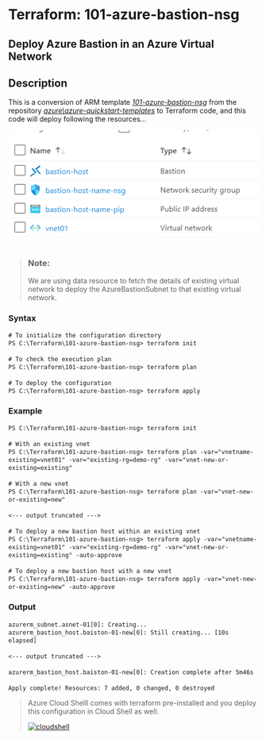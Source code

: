 # Terraform: 101-azure-bastion-nsg
## Deploy Azure Bastion in an Azure Virtual Network
## Description

This is a conversion of ARM template *[101-azure-bastion-nsg](https://github.com/Azure/azure-quickstart-templates/tree/master/101-azure-bastion-nsg)* from the repository *[azure\azure-quickstart-templates](https://github.com/Azure/azure-quickstart-templates)* to Terraform code, and this code will deploy following the resources…

![output](images/resources.png)

> ### Note:
> We are using data resource to fetch the details of  existing virtual network to deploy the AzureBastionSubnet to that existing virtual network.

### Syntax
```
# To initialize the configuration directory
PS C:\Terraform\101-azure-bastion-nsg> terraform init 

# To check the execution plan
PS C:\Terraform\101-azure-bastion-nsg> terraform plan

# To deploy the configuration
PS C:\Terraform\101-azure-bastion-nsg> terraform apply
```
### Example
```
PS C:\Terraform\101-azure-bastion-nsg> terraform init 

# With an existing vnet
PS C:\Terraform\101-azure-bastion-nsg> terraform plan -var="vnetname-existing=vnet01" -var="existing-rg=demo-rg" -var="vnet-new-or-existing=existing"

# With a new vnet
PS C:\Terraform\101-azure-bastion-nsg> terraform plan -var="vnet-new-or-existing=new"

<--- output truncated --->

# To deploy a new bastion host within an existing vnet
PS C:\Terraform\101-azure-bastion-nsg> terraform apply -var="vnetname-existing=vnet01" -var="existing-rg=demo-rg" -var="vnet-new-or-existing=existing" -auto-approve

# To deploy a new bastion host with a new vnet
PS C:\Terraform\101-azure-bastion-nsg> terraform apply -var="vnet-new-or-existing=new" -auto-approve
````
### Output

```
azurerm_subnet.asnet-01[0]: Creating...
azurerm_bastion_host.baiston-01-new[0]: Still creating... [10s elapsed]

<--- output truncated --->

azurerm_bastion_host.baiston-01-new[0]: Creation complete after 5m46s

Apply complete! Resources: 7 added, 0 changed, 0 destroyed

```
>Azure Cloud Shelll comes with terraform pre-installed and you deploy this configuration in Cloud Shell as well.
>
>[![cloudshell](images/cloudshell.png)](https://shell.azure.com)